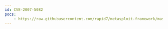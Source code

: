 ```yaml
---
id: CVE-2007-5082
pocs:
    - https://raw.githubusercontent.com/rapid7/metasploit-framework/master/modules/exploits/windows/brightstor/hsmserver.rb
---
```

